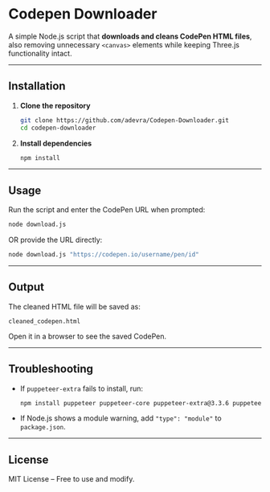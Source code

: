 # Codepen Downloader

A simple Node.js script that **downloads and cleans CodePen HTML files**, also removing unnecessary `<canvas>` elements while keeping Three.js functionality intact.

---

## Installation

1. **Clone the repository**
   ```sh
   git clone https://github.com/adevra/Codepen-Downloader.git
   cd codepen-downloader
   ```

2. **Install dependencies**
   ```sh
   npm install
   ```

---

## Usage

Run the script and enter the CodePen URL when prompted:
```sh
node download.js
```
OR provide the URL directly:
```sh
node download.js "https://codepen.io/username/pen/id"
```

---

## Output

The cleaned HTML file will be saved as:
```
cleaned_codepen.html
```
Open it in a browser to see the saved CodePen.

---

## Troubleshooting

- If `puppeteer-extra` fails to install, run:
  ```sh
  npm install puppeteer puppeteer-core puppeteer-extra@3.3.6 puppeteer-extra-plugin-stealth jsdom
  ```
- If Node.js shows a module warning, add `"type": "module"` to `package.json`.

---

## License

MIT License – Free to use and modify.
